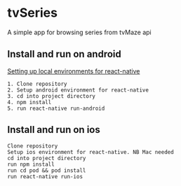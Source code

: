# tvSeries

A simple app for browsing series from tvMaze api

## Install and run on android

[Setting up local environments for react-native](https://reactnative.dev/docs/environment-setup)

```
1. Clone repository
2. Setup android environment for react-native
3. cd into project directory
4. npm install
5. run react-native run-android
```

## Install and run on ios

```
Clone repository
Setup ios environment for react-native. NB Mac needed
cd into project directory
run npm install
run cd pod && pod install
run react-native run-ios
```
